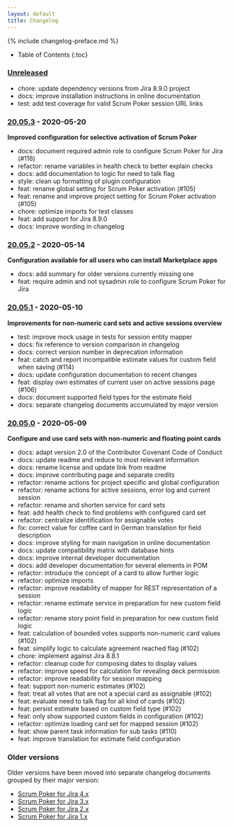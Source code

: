 ```yaml
---
layout: default
title: Changelog
---
```


{% include changelog-preface.md %}

* Table of Contents
{:toc}

### [Unreleased]

* chore: update dependency versions from Jira 8.9.0 project
* docs: improve installation instructions in online documentation
* test: add test coverage for valid Scrum Poker session URL links

### [20.05.3] - 2020-05-20

**Improved configuration for selective activation of Scrum Poker**

* docs: document required admin role to configure Scrum Poker for Jira (#116)
* refactor: rename variables in health check to better explain checks
* docs: add documentation to logic for need to talk flag
* style: clean up formatting of plugin configuration
* feat: rename global setting for Scrum Poker activation (#105)
* feat: rename and improve project setting for Scrum Poker activation (#105)
* chore: optimize imports for test classes
* feat: add support for Jira 8.9.0
* docs: improve wording in changelog

### [20.05.2] - 2020-05-14

**Configuration available for all users who can install Marketplace apps**

* docs: add summary for older versions currently missing one
* feat: require admin and not sysadmin role to configure Scrum Poker for Jira

### [20.05.1] - 2020-05-10

**Improvements for non-numeric card sets and active sessions overview**

* test: improve mock usage in tests for session entity mapper
* docs: fix reference to version comparison in changelog
* docs: correct version number in deprecation information
* feat: catch and report incompatible estimate values for custom field when saving (#114)
* docs: update configuration documentation to recent changes
* feat: display own estimates of current user on active sessions page (#106)
* docs: document supported field types for the estimate field
* docs: separate changelog documents accumulated by major version

### [20.05.0] - 2020-05-09

**Configure and use card sets with non-numeric and floating point cards**

* docs: adapt version 2.0 of the Contributor Covenant Code of Conduct
* docs: update readme and reduce to most relevant information
* docs: rename license and update link from readme
* docs: improve contributing page and separate credits
* refactor: rename actions for project specific and global configuration
* refactor: rename actions for active sessions, error log and current session
* refactor: rename and shorten service for card sets
* feat: add health check to find problems with configured card set
* refactor: centralize identification for assignable votes
* fix: correct value for coffee card in German translation for field description
* docs: improve styling for main navigation in online documentation
* docs: update compatibility matrix with database hints
* docs: improve internal developer documentation
* docs: add developer documentation for several elements in POM
* refactor: introduce the concept of a card to allow further logic
* refactor: optimize imports
* refactor: improve readability of mapper for REST representation of a session
* refactor: rename estimate service in preparation for new custom field logic
* refactor: rename story point field in preparation for new custom field logic
* feat: calculation of bounded votes supports non-numeric card values (#102)
* feat: simplify logic to calculate agreement reached flag (#102)
* chore: implement against Jira 8.8.1
* refactor: cleanup code for composing dates to display values
* refactor: improve speed for calculation for revealing deck permission
* refactor: improve readability for session mapping
* feat: support non-numeric estimates (#102)
* feat: treat all votes that are not a special card as assignable (#102)
* feat: evaluate need to talk flag for all kind of cards (#102)
* feat: persist estimate based on custom field type (#102)
* feat: only show supported custom fields in configuration (#102)
* refactor: optimize loading card set for mapped session (#102)
* feat: show parent task information for sub tasks (#110)
* feat: improve translation for estimate field configuration

### Older versions

Older versions have been moved into separate changelog documents grouped by their major version:

* [Scrum Poker for Jira 4.x](/changelog-4x)
* [Scrum Poker for Jira 3.x](/changelog-3x)
* [Scrum Poker for Jira 2.x](/changelog-2x)
* [Scrum Poker for Jira 1.x](/changelog-1x)

[Unreleased]: https://github.com/codescape/jira-scrum-poker/compare/20.05.3...HEAD
[20.05.3]: https://github.com/codescape/jira-scrum-poker/compare/20.05.2...20.05.3
[20.05.2]: https://github.com/codescape/jira-scrum-poker/compare/20.05.1...20.05.2
[20.05.1]: https://github.com/codescape/jira-scrum-poker/compare/20.05.0...20.05.1
[20.05.0]: https://github.com/codescape/jira-scrum-poker/compare/4.10.0...20.05.0

